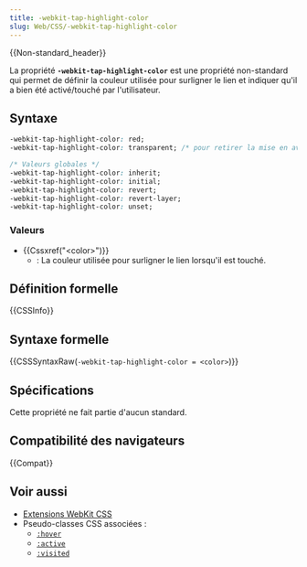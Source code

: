 ```yaml
---
title: -webkit-tap-highlight-color
slug: Web/CSS/-webkit-tap-highlight-color
---
```


{{Non-standard_header}}

La propriété **`-webkit-tap-highlight-color`** est une propriété non-standard qui permet de définir la couleur utilisée pour surligner le lien et indiquer qu'il a bien été activé/touché par l'utilisateur.

## Syntaxe

```css
-webkit-tap-highlight-color: red;
-webkit-tap-highlight-color: transparent; /* pour retirer la mise en avant */

/* Valeurs globales */
-webkit-tap-highlight-color: inherit;
-webkit-tap-highlight-color: initial;
-webkit-tap-highlight-color: revert;
-webkit-tap-highlight-color: revert-layer;
-webkit-tap-highlight-color: unset;
```

### Valeurs

- {{Cssxref("&lt;color&gt;")}}
  - : La couleur utilisée pour surligner le lien lorsqu'il est touché.

## Définition formelle

{{CSSInfo}}

## Syntaxe formelle

{{CSSSyntaxRaw(`-webkit-tap-highlight-color = <color>`)}}

## Spécifications

Cette propriété ne fait partie d'aucun standard.

## Compatibilité des navigateurs

{{Compat}}

## Voir aussi

- [Extensions WebKit CSS](/fr/docs/Web/CSS/Reference/Webkit_extensions)
- Pseudo-classes CSS associées&nbsp;:
  - [`:hover`](/fr/docs/Web/CSS/:hover)
  - [`:active`](/fr/docs/Web/CSS/:active)
  - [`:visited`](/fr/docs/Web/CSS/:visited)
